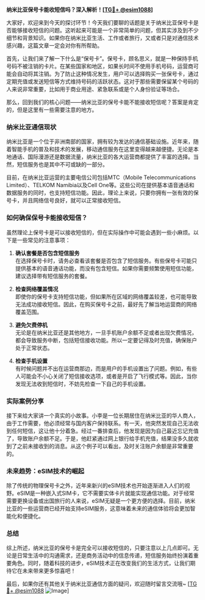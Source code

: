 **纳米比亚保号卡能收短信吗？深入解析！[[TG💪+ @esim1088](https://t.me/s/esim1088)]**

大家好，欢迎来到今天的探讨环节！今天我们要聊的话题是关于纳米比亚保号卡是否能够接收短信的问题。这听起来可能是一个非常简单的问题，但其实涉及到不少细节和背景知识。如果你在纳米比亚生活、工作或者旅行，又或者只是对通信技术感兴趣，这篇文章一定会对你有所帮助。

首先，让我们来了解一下什么是“保号卡”。保号卡，顾名思义，就是一种保持手机号码不被注销的卡片。在某些国家和地区，如果长时间不使用手机号码，运营商可能会自动将其注销。为了防止这种情况发生，用户可以选择购买一张保号卡，通过定期充值或发送短信等方式维持号码的活跃状态。这对于那些需要保留某个号码的人来说非常重要，比如用于商业用途、紧急联系或是个人身份验证等场合。

那么，回到我们的核心问题——纳米比亚的保号卡能不能接收短信呢？答案是肯定的，但是这里有一些需要注意的地方。

### 纳米比亚通信现状

纳米比亚是一个位于非洲南部的国家，拥有较为发达的通信基础设施。近年来，随着智能手机的普及和技术的发展，移动通信服务在这里变得越来越便捷。无论是本地通话、国际漫游还是数据流量，纳米比亚的各大运营商都提供了丰富的选择。当然，短信服务也是其中不可或缺的一部分。

目前，在纳米比亚运营的主要电信公司包括MTC（Mobile Telecommunications Limited）、TELKOM Namibia以及Cell One等。这些公司在提供基本语音通话和数据服务的同时，也支持短信功能。因此，理论上来说，只要你拥有一张有效的保号卡，并且网络信号良好，就可以正常接收短信。

### 如何确保保号卡能接收短信？

虽然理论上保号卡是可以接收短信的，但在实际操作中可能会遇到一些小麻烦。以下是一些常见的注意事项：

1. **确认套餐是否包含短信服务**  
   在选择保号卡时，请务必查看该套餐是否包含了短信服务。有些保号卡可能只提供基本的语音通话功能，而没有包含短信。如果你需要频繁使用短信功能，建议选择带有短信服务的套餐。

2. **检查网络覆盖情况**  
   即使你的保号卡支持短信功能，但如果所在区域的网络覆盖较差，也可能导致无法成功接收短信。因此，在购买保号卡之前，最好先了解当地运营商的网络覆盖范围。

3. **避免欠费停机**  
   无论是在纳米比亚还是其他地方，一旦手机账户余额不足或者出现欠费情况，都会导致服务中断，包括短信接收功能。所以一定要记得及时充值，确保账户处于正常状态。

4. **检查手机设置**  
   有时候问题并不出在运营商那边，而是用户的手机设置出了问题。例如，有些人可能会不小心关闭了短信接收选项，或者是开启了飞行模式等。因此，当你发现无法收到短信时，不妨先检查一下自己的手机设置。

### 实际案例分享

接下来给大家讲一个真实的小故事。小李是一位长期居住在纳米比亚的华人商人，由于工作需要，他必须经常与国内客户保持联系。有一天，他突然发现自己无法收到任何短信，这让他十分着急。经过一番排查后，他发现是因为自己最近忘记充值了，导致账户余额不足。于是，他赶紧通过网上银行给手机充值，结果没多久就收到了之前未接收到的消息。从这个例子可以看出，及时关注账户余额是非常重要的。

### 未来趋势：eSIM技术的崛起

除了传统的物理保号卡之外，近年来新兴的eSIM技术也开始逐渐进入人们的视野。eSIM是一种嵌入式SIM卡，它不需要实体卡片就能实现通信功能。对于经常需要更换设备或出国旅行的人来说，eSIM无疑是一个更方便的选择。目前，纳米比亚的一些运营商已经开始支持eSIM服务，这意味着未来的通信体验将会更加智能化和便捷化。

### 总结

综上所述，纳米比亚的保号卡是完全可以接收短信的，只要注意以上几点即可。无论是日常生活中的沟通需求，还是商务活动中的信息传递，短信服务始终扮演着重要角色。同时，随着科技的进步，eSIM技术正在改变我们的生活方式，让我们期待它在未来带来更多惊喜吧！

最后，如果你还有其他关于纳米比亚通信方面的疑问，欢迎随时留言交流哦~ [[TG💪+ @esim1088](https://t.me/s/esim1088) ![Image](https://i.postimg.cc/4NQfJmqS/Snipaste-2025-05-13-00-14-12.png)]